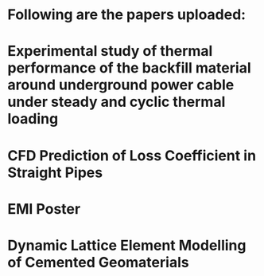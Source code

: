 # Following are the papers uploaded:
# Experimental study of thermal performance of the backfill material around underground power cable under steady and cyclic thermal loading
# CFD Prediction of Loss Coefficient in Straight Pipes
# EMI Poster
# Dynamic Lattice Element Modelling of Cemented Geomaterials
